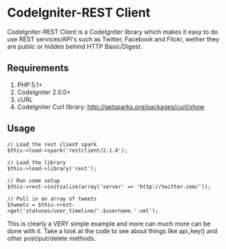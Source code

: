 # CodeIgniter-REST Client

CodeIgniter-REST Client is a CodeIgniter library which makes it easy to do use REST services/API's such as Twitter, Facebook and Flickr, wether they are public or hidden behind HTTP Basic/Digest.

## Requirements

1. PHP 5.1+
2. CodeIgniter 2.0.0+
3. cURL
4. CodeIgniter Curl library: http://getsparks.org/packages/curl/show

## Usage

	// Load the rest client spark
	$this->load->spark('restclient/2.1.0');

	// Load the library
	$this->load->library('rest');
	
	// Run some setup
	$this->rest->initialize(array('server' => 'http://twitter.com/'));
    
	// Pull in an array of tweets
	$tweets = $this->rest->get('statuses/user_timeline/'.$username.'.xml');

This is clearly a VERY simple example and more can much more can be done with it. Take a look at the code to see about things like api_key() and other post/put/delete methods.
